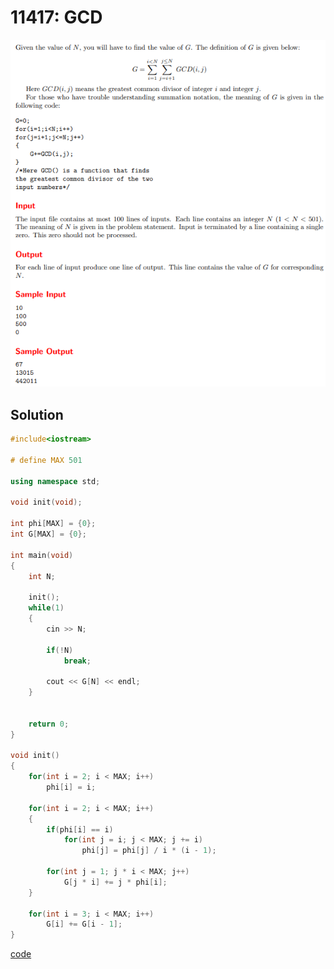 # 11417: GCD 
![11417: GCD](https://github.com/Offliners/UVa-writeup/blob/main/Problem/level2/11417/11417.PNG)

## Solution
```C++
#include<iostream>

# define MAX 501

using namespace std;

void init(void);

int phi[MAX] = {0};
int G[MAX] = {0};

int main(void)
{
	int N;

	init();
	while(1)
	{
		cin >> N;
		
		if(!N)
			break;
		
		cout << G[N] << endl;
	}
		
	
	return 0;
}

void init()
{	
	for(int i = 2; i < MAX; i++)
		phi[i] = i;
	
	for(int i = 2; i < MAX; i++)
	{
		if(phi[i] == i)
			for(int j = i; j < MAX; j += i)
				phi[j] = phi[j] / i * (i - 1);
		
		for(int j = 1; j * i < MAX; j++)
			G[j * i] += j * phi[i];
	}
	
	for(int i = 3; i < MAX; i++)
		G[i] += G[i - 1];
}
```
[code](11417.cpp)
